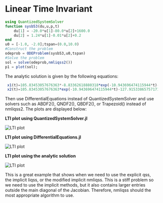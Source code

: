 # Linear Time Invariant 
```julia
using QuantizedSystemSolver
function sysb53(du,u,p,t)
    du[1] = -20.0*u[1]-80.0*u[2]+1600.0
    du[2] = 1.24*u[1]-0.01*u[2]+0.2
end
u0 = [-1.0, -2.0];tspan=(0.0,10.0)
#Construct the problem
odeprob = ODEProblem(sysb53,u0,tspan)
#Solve the problem
sol = solve(odeprob,nmliqss2())
p1 = plot(sol);
```

The analytic solution is given by the following equations:
```julia
 x1(t)=105.83453057676363*-8.83362618880318*exp(-10.943696474115944*t)-127.91533865757171*-7.303470585390368*exp(-9.046303525884058*t)-0.32323232323231316
 x2(t)=105.83453057676363*exp(-10.943696474115944*t)-127.91533865757171*exp(-9.046303525884058*t)+20.08080808080808
```
Then use DifferentialEquations instead of QuantizedSystemSolver and use solvers such as ABDF2(), QNDF2(), QBDF2(), or Trapezoid() instead of nmliqss2. The plots are displayed below:


**LTI plot using QuantizedSystemSolver.jl**

![LTI plot](../assets/img/lti10_nmliqss2_.png)

**LTI plot using DifferentialEquations.jl**

![LTI plot](../assets/img/lti_ABDF2_.png)

**LTI plot using the analytic solution**

![LTI plot](../assets/img/plot_analysolltiA.png)

This is a great example that shows when we need to use the explicit qss, the implicit liqss, or the modified implicit nmliqss. This is a stiff problem so we need to use the implicit methods, but it also contains larger entries outside the main diagonal of the Jacobian. Therefore, nmliqss should the most appropriate algorithm to use. 


